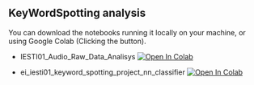 ##  KeyWordSpotting analysis
You can download the notebooks running it locally on your machine, or using Google Colab (Clicking the button).

- IESTI01_Audio_Raw_Data_Analisys [![Open In Colab](https://colab.research.google.com/assets/colab-badge.svg)](https://colab.research.google.com/github/Mjrovai/UNIFEI-IESTI01-TinyML-2022.1/blob/main/00_Curse_Folder/2_Applications_Deploy/Class_24/IESTI01_Audio_Raw_Data_Analisys.ipynb)

- ei_iesti01_keyword_spotting_project_nn_classifier [![Open In Colab](https://colab.research.google.com/assets/colab-badge.svg)](https://colab.research.google.com/github/Mjrovai/UNIFEI-IESTI01-TinyML-2022.1/blob/main/00_Curse_Folder/2_Applications_Deploy/Class_24/ei_iesti01_keyword_spotting_project_nn_classifier.ipynb)
